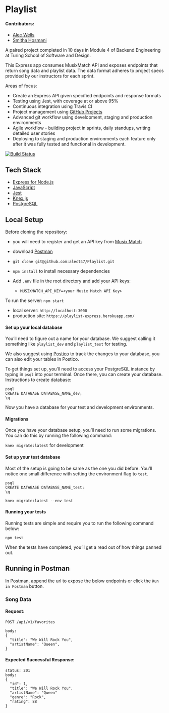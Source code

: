 # Playlist

#### Contributors:
* [Alec Wells](https://github.com/alect47)
* [Smitha Hosmani](https://github.com/hsmitha26)

A paired project completed in 10 days in Module 4 of Backend Engineering at Turing School of Software and Design.

This Express app consumes MusixMatch API and exposes endpoints that return song data and playlist data.  The data format adheres to project specs provided by our instructors for each sprint.

Areas of focus:
* Create an Express API given specified endpoints and response formats
* Testing using Jest, with coverage at or above 95%
* Continuous integration using Travis CI
* Project management using [GitHub Projects](https://github.com/alect47/Playlist/projects/1)
* Advanced git workflow using development, staging and production environments
* Agile workflow - building project in sprints, daily standups, writing detailed user stories
* Deploying to staging and production environments each feature only after it was fully tested and functional in development.

<!-- add updated Travis CI links -->
[![Build Status](https://travis-ci.com/turingschool-examples/all-your-base.svg?branch=master)](https://travis-ci.com/turingschool-examples/all-your-base)

## Tech Stack

* [Express for Node.js](https://expressjs.com/)
* [JavaScript](https://devdocs.io/javascript/)
* [Jest](https://jestjs.io/)
* [Knex.js](http://knexjs.org/)
* [PostgreSQL](https://www.postgresql.org/)

## Local Setup

Before cloning the repository:
* you will need to register and get an API key from [Musix Match](https://developer.musixmatch.com/)
* download [Postman](https://www.getpostman.com/)

* `git clone git@github.com:alect47/Playlist.git`
* `npm install` to install necessary dependencies
* Add `.env` file in the root directory and add your API keys:
  * `MUSIXMATCH_API_KEY=<your Musix Match API Key>`

To run the server: `npm start`
* local server: `http://localhost:3000`
* production site: `https://playlist-express.herokuapp.com/`

#### Set up your local database
You’ll need to figure out a name for your database. We suggest calling it something like `playlist_dev` and `playlist_test` for testing.

We also suggest using [Postico](https://eggerapps.at/postico/) to track the changes to your database, you can also edit your tables in Postico.

To get things set up, you’ll need to access your PostgreSQL instance by typing in `psql` into your terminal. Once there, you can create your database. Instructions to create database:
```
psql
CREATE DATABASE DATABASE_NAME_dev;
\q
```

Now you have a database for your test and development environments.

#### Migrations
Once you have your database setup, you’ll need to run some migrations. You can do this by running the following command:

`knex migrate:latest` for development


#### Set up your test database
Most of the setup is going to be same as the one you did before. You’ll notice one small difference with setting the environment flag to `test`.  

```
psql
CREATE DATABASE DATABASE_NAME_test;
\q
```

`knex migrate:latest --env test`


#### Running your tests
Running tests are simple and require you to run the following command below:

`npm test`

When the tests have completed, you’ll get a read out of how things panned out.

## Running in Postman
In Postman, append the url to expose the below endpoints or click the `Run in Postman` button.
### Song Data
#### Request:
```
POST /api/v1/favorites

body:
{
  "title": "We Will Rock You",
  "artistName": "Queen",
}
```
#### Expected Successful Response:
```
status: 201
body:
{
  "id": 1,
  "title": "We Will Rock You",
  "artistName": "Queen"
  "genre": "Rock",
  "rating": 88
}
```
